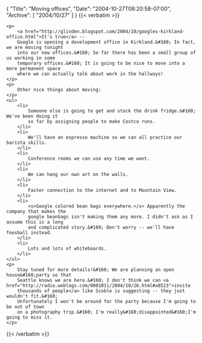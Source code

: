 {
  "Title": "Moving offices",
  "Date": "2004-10-27T08:20:58-07:00",
  "Archive": [
    "2004/10/27"
  ]
}
{{< verbatim >}}

    <p>
        <a href="http://glinden.blogspot.com/2004/10/googles-kirkland-office.html">It's true</a> --
        Google is opening a development office in Kirkland.&#160; In fact, we are moving tonight
        into our new offices.&#160; So far there has been a small group of us working in some
        temporary offices.&#160; It is going to be nice to move into a more permanent space
        where we can actually talk about work in the hallways! 
    </p>
    <p>
        Other nice things about moving: 
    </p>
    <ul>
        <li>
            Someone else is going to get and stock the drink fridge.&#160; We've been doing it
            so far by assigning people to make Costco runs. 
        </li>
        <li>
            We'll have an espresso machine so we can all practice our barista skills. 
        </li>
        <li>
            Conference rooms we can use any time we want. 
        </li>
        <li>
            We can hang our own art on the walls. 
        </li>
        <li>
            Faster connection to the internet and to Mountain View. 
        </li>
        <li>
            <s>Google colored bean bags everywhere.</s> Apparently the company that makes the
            google beanbags isn't making them any more. I didn't ask as I assume this is a long
            and complicated story.&#160; Don't worry -- we'll have foosball instead. 
        </li>
        <li>
            Lots and lots of whiteboards. 
        </li>
    </ul>
    <p>
        Stay tuned for more details!&#160; We are planning an open house&#160;party so that
        Seattle knows we are here.&#160; I don't think we can <a href="http://radio.weblogs.com/0001011/2004/10/26.html#a8523">invite
        thousands of people</a> like Scoble is suggesting -- they just wouldn't fit.&#160;
        Unfortunately I won't be around for the party because I'm going to be out of town
        on a photography trip.&#160; I'm really&#160;disappointed&#160;I'm going to miss it. 
    </p>

{{< /verbatim >}}
